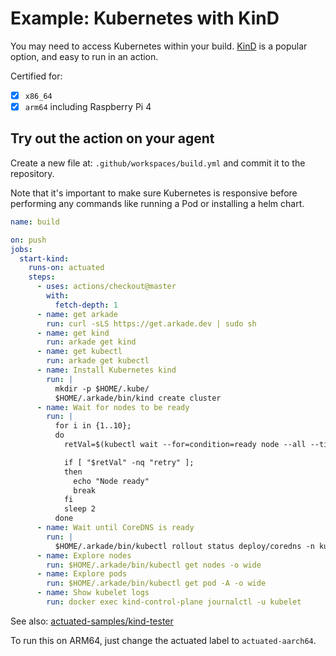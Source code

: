 # Example: Kubernetes with KinD

You may need to access Kubernetes within your build. [KinD](https://kind.sigs.k8s.io) is a popular option, and easy to run in an action.

Certified for:

- [x] `x86_64`
- [x] `arm64` including Raspberry Pi 4

## Try out the action on your agent

Create a new file at: `.github/workspaces/build.yml` and commit it to the repository.

Note that it's important to make sure Kubernetes is responsive before performing any commands like running a Pod or installing a helm chart.

```yaml
name: build

on: push
jobs:
  start-kind:
    runs-on: actuated
    steps:
      - uses: actions/checkout@master
        with:
          fetch-depth: 1
      - name: get arkade
        run: curl -sLS https://get.arkade.dev | sudo sh
      - name: get kind
        run: arkade get kind
      - name: get kubectl
        run: arkade get kubectl
      - name: Install Kubernetes kind
        run: |
          mkdir -p $HOME/.kube/
          $HOME/.arkade/bin/kind create cluster
      - name: Wait for nodes to be ready
        run: |
          for i in {1..10};
          do
            retVal=$(kubectl wait --for=condition=ready node --all --timeout=300s || echo -n "retry")

            if [ "$retVal" -nq "retry" ];
            then
              echo "Node ready"
              break
            fi
            sleep 2
          done
      - name: Wait until CoreDNS is ready
        run: |
          $HOME/.arkade/bin/kubectl rollout status deploy/coredns -n kube-system --timeout=300s
      - name: Explore nodes
        run: $HOME/.arkade/bin/kubectl get nodes -o wide
      - name: Explore pods
        run: $HOME/.arkade/bin/kubectl get pod -A -o wide
      - name: Show kubelet logs
        run: docker exec kind-control-plane journalctl -u kubelet

```

See also: [actuated-samples/kind-tester](https://github.com/actuated-samples/kind-tester)

To run this on ARM64, just change the actuated label to `actuated-aarch64`.
